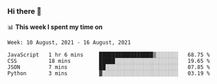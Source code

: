 ### Hi there 👋

📊 __This week I spent my time on__
<!--START_SECTION:waka-->
```text
Week: 10 August, 2021 - 16 August, 2021

JavaScript   1 hr 6 mins     █████████████████▒░░░░░░░   68.75 % 
CSS          18 mins         █████░░░░░░░░░░░░░░░░░░░░   19.65 % 
JSON         7 mins          ██░░░░░░░░░░░░░░░░░░░░░░░   07.85 % 
Python       3 mins          ▓░░░░░░░░░░░░░░░░░░░░░░░░   03.19 % 
```
<!--END_SECTION:waka-->
<!--
**SREEHARI-M-S/SREEHARI-M-S** is a ✨ _special_ ✨ repository because its `README.md` (this file) appears on your GitHub profile.

Here are some ideas to get you started:

- 🔭 I’m currently working on ...
- 🌱 I’m currently learning ...
- 👯 I’m looking to collaborate on ...
- 🤔 I’m looking for help with ...
- 💬 Ask me about ...
- 📫 How to reach me: ...
- 😄 Pronouns: ...
- ⚡ Fun fact: ...
-->
